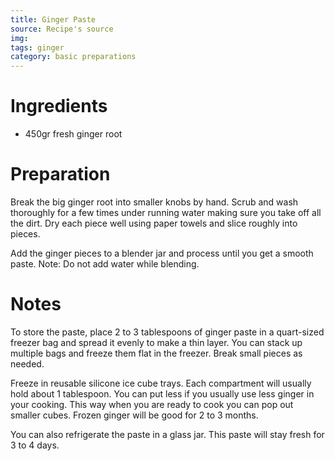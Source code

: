 ```yaml
---
title: Ginger Paste
source: Recipe's source
img:
tags: ginger
category: basic preparations
---
```


Ingredients
===========

* 450gr fresh ginger root

Preparation
===========

Break the big ginger root into smaller knobs by hand. Scrub and wash thoroughly 
for a few times under running water making sure you take off all the dirt.
Dry each piece well using paper towels and slice roughly into pieces.

Add the ginger pieces to a blender jar and process until you get a smooth 
paste. Note: Do not add water while blending. 

Notes
=====

To store the paste, place 2 to 3 tablespoons of ginger paste in a quart-sized 
freezer bag and spread it evenly to make a thin layer. You can stack up 
multiple bags and freeze them flat in the freezer. Break small pieces as 
needed. 

Freeze in reusable silicone ice cube trays. Each compartment will usually hold 
about 1 tablespoon. You can put less if you usually use less ginger in your 
cooking. This way when you are ready to cook you can pop out smaller cubes. 
Frozen ginger will be good for 2 to 3 months.

You can also refrigerate the paste in a glass jar. This paste will stay fresh 
for 3 to 4 days.
